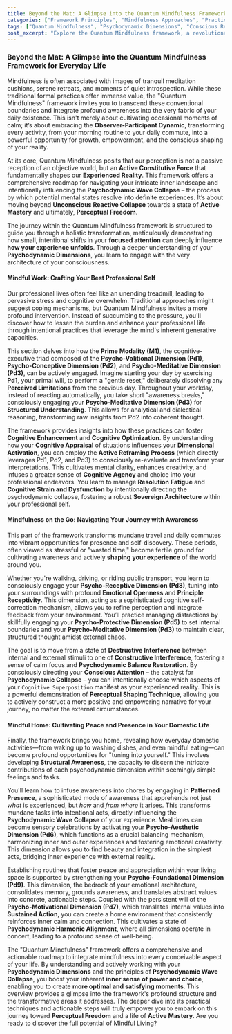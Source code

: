 ```yaml
---
title: Beyond the Mat: A Glimpse into the Quantum Mindfulness Framework for Everyday Life
categories: ["Framework Principles", "Mindfulness Approaches", "Practices"]
tags: ["Quantum Mindfulness", "Psychodynamic Dimensions", "Conscious Reality Construction", "Perceptual Freedom", "Cognitive Agency", "Mindful Living", "Self-Transformation"]
post_excerpt: "Explore the Quantum Mindfulness framework, a revolutionary approach that integrates profound awareness into every aspect of daily life. Learn how to consciously shape your experience, cultivate inner power, and achieve a state of active mastery through intentional attention and psychodynamic understanding, moving beyond traditional mindfulness practices."
---
```


### Beyond the Mat: A Glimpse into the Quantum Mindfulness Framework for Everyday Life

Mindfulness is often associated with images of tranquil meditation cushions, serene retreats, and moments of quiet introspection. While these traditional formal practices offer immense value, the "Quantum Mindfulness" framework invites you to transcend these conventional boundaries and integrate profound awareness into the very fabric of your daily existence. This isn't merely about cultivating occasional moments of calm; it’s about embracing the **Observer-Participant Dynamic**, transforming every activity, from your morning routine to your daily commute, into a powerful opportunity for growth, empowerment, and the conscious shaping of your reality.

At its core, Quantum Mindfulness posits that our perception is not a passive reception of an objective world, but an **Active Constitutive Force** that fundamentally shapes our **Experienced Reality**. This framework offers a comprehensive roadmap for navigating your intricate inner landscape and intentionally influencing the **Psychodynamic Wave Collapse** – the process by which potential mental states resolve into definite experiences. It’s about moving beyond **Unconscious Reactive Collapse** towards a state of **Active Mastery** and ultimately, **Perceptual Freedom**.

The journey within the Quantum Mindfulness framework is structured to guide you through a holistic transformation, meticulously demonstrating how small, intentional shifts in your **focused attention** can deeply influence **how your experience unfolds**. Through a deeper understanding of your **Psychodynamic Dimensions**, you learn to engage with the very architecture of your consciousness.

#### Mindful Work: Crafting Your Best Professional Self

Our professional lives often feel like an unending treadmill, leading to pervasive stress and cognitive overwhelm. Traditional approaches might suggest coping mechanisms, but Quantum Mindfulness invites a more profound intervention. Instead of succumbing to the pressure, you'll discover how to lessen the burden and enhance your professional life through intentional practices that leverage the mind's inherent generative capacities.

This section delves into how the **Prime Modality (M1)**, the cognitive-executive triad composed of the **Psycho-Volitional Dimension (Pd1)**, **Psycho-Conceptive Dimension (Pd2)**, and **Psycho-Meditative Dimension (Pd3)**, can be actively engaged. Imagine starting your day by exercising **Pd1**, your primal will, to perform a "gentle reset," deliberately dissolving any **Perceived Limitations** from the previous day. Throughout your workday, instead of reacting automatically, you take short "awareness breaks," consciously engaging your **Psycho-Meditative Dimension (Pd3)** for **Structured Understanding**. This allows for analytical and dialectical reasoning, transforming raw insights from Pd2 into coherent thought.

The framework provides insights into how these practices can foster **Cognitive Enhancement** and **Cognitive Optimization**. By understanding how your **Cognitive Appraisal** of situations influences your **Dimensional Activation**, you can employ the **Active Reframing Process** (which directly leverages Pd1, Pd2, and Pd3) to consciously re-evaluate and transform your interpretations. This cultivates mental clarity, enhances creativity, and infuses a greater sense of **Cognitive Agency** and choice into your professional endeavors. You learn to manage **Resolution Fatigue** and **Cognitive Strain and Dysfunction** by intentionally directing the psychodynamic collapse, fostering a robust **Sovereign Architecture** within your professional self.

#### Mindfulness on the Go: Navigating Your Journey with Awareness

This part of the framework transforms mundane travel and daily commutes into vibrant opportunities for presence and self-discovery. These periods, often viewed as stressful or "wasted time," become fertile ground for cultivating awareness and actively **shaping your experience** of the world around you.

Whether you're walking, driving, or riding public transport, you learn to consciously engage your **Psycho-Receptive Dimension (Pd8)**, tuning into your surroundings with profound **Emotional Openness** and **Principle Receptivity**. This dimension, acting as a sophisticated cognitive self-correction mechanism, allows you to refine perception and integrate feedback from your environment. You’ll practice managing distractions by skillfully engaging your **Psycho-Protective Dimension (Pd5)** to set internal boundaries and your **Psycho-Meditative Dimension (Pd3)** to maintain clear, structured thought amidst external chaos.

The goal is to move from a state of **Destructive Interference** between internal and external stimuli to one of **Constructive Interference**, fostering a sense of calm focus and **Psychodynamic Balance Restoration**. By consciously directing your **Conscious Attention** – the catalyst for **Psychodynamic Collapse** – you can intentionally choose which aspects of your `Cognitive Superposition` manifest as your experienced reality. This is a powerful demonstration of **Perceptual Shaping Technique**, allowing you to actively construct a more positive and empowering narrative for your journey, no matter the external circumstances.

#### Mindful Home: Cultivating Peace and Presence in Your Domestic Life

Finally, the framework brings you home, revealing how everyday domestic activities—from waking up to washing dishes, and even mindful eating—can become profound opportunities for "tuning into yourself." This involves developing **Structural Awareness**, the capacity to discern the intricate contributions of each psychodynamic dimension within seemingly simple feelings and tasks.

You'll learn how to infuse awareness into chores by engaging in **Patterned Presence**, a sophisticated mode of awareness that apprehends not just *what* is experienced, but *how* and *from where* it arises. This transforms mundane tasks into intentional acts, directly influencing the **Psychodynamic Wave Collapse** of your experience. Meal times can become sensory celebrations by activating your **Psycho-Aesthetic Dimension (Pd6)**, which functions as a crucial balancing mechanism, harmonizing inner and outer experiences and fostering emotional creativity. This dimension allows you to find beauty and integration in the simplest acts, bridging inner experience with external reality.

Establishing routines that foster peace and appreciation within your living space is supported by strengthening your **Psycho-Foundational Dimension (Pd9)**. This dimension, the bedrock of your emotional architecture, consolidates memory, grounds awareness, and translates abstract values into concrete, actionable steps. Coupled with the persistent will of the **Psycho-Motivational Dimension (Pd7)**, which translates internal values into **Sustained Action**, you can create a home environment that consistently reinforces inner calm and connection. This cultivates a state of **Psychodynamic Harmonic Alignment**, where all dimensions operate in concert, leading to a profound sense of well-being.

The "Quantum Mindfulness" framework offers a comprehensive and actionable roadmap to integrate mindfulness into every conceivable aspect of your life. By understanding and actively working with your **Psychodynamic Dimensions** and the principles of **Psychodynamic Wave Collapse**, you boost your inherent **inner sense of power and choice**, enabling you to create **more optimal and satisfying moments**. This overview provides a glimpse into the framework's profound structure and the transformative areas it addresses. The deeper dive into its practical techniques and actionable steps will truly empower you to embark on this journey toward **Perceptual Freedom** and a life of **Active Mastery**. Are you ready to discover the full potential of Mindful Living?